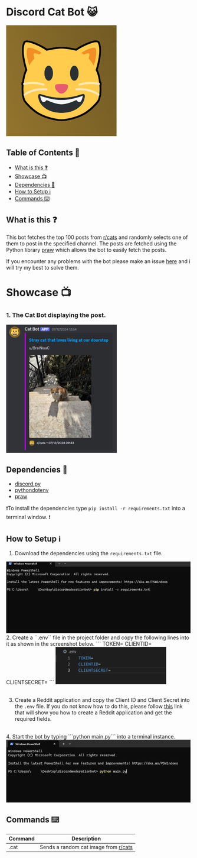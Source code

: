 # Discord Cat Bot 😺

<img src="imgs/icon.png" width=300>

## Table of Contents 📝
- [What is this ❓](#what-is-this-question)
- [Showcase 📺](#showcase-tv)
- [Dependencies 📃](#dependencies-page_with_curl)
- [How to Setup ℹ️](#how-to-setup-information_source)
- [Commands ⌨️](#commands-keyboard)

##  What is this :question:

This bot fetches the top 100 posts from [r/cats](https://www.reddit.com/r/cats/) and randomly selects one of them to post in the specified channel. The posts are fetched using the Python library [praw](https://pypi.org/project/praw/) which allows the bot to easily fetch the posts.

If you encounter any problems with the bot please make an issue [here](https://github.com/JugieNoob/Discord-Cat-Bot/issues) and i will try my best to solve them.

# Showcase :tv:
### 1. The Cat Bot displaying the post.
<img src="imgs/catbotshowcase.png" width=300>


## Dependencies :page_with_curl:
- [discord.py](https://discordpy.readthedocs.io/en/stable/)
- [pythondotenv](https://pypi.org/project/python-dotenv/)
- [praw](https://pypi.org/project/praw/)

❗To install the dependencies type ``pip install -r requirements.txt`` into a terminal window. ❗

## How to Setup :information_source:

1. Download the dependencies using the ```requirements.txt``` file.
<img src="imgs/library.png" width=500>
<br>
2. Create a ``.env`` file in the project folder and copy the following lines into it as shown in the screenshot below.
    ```
    TOKEN=
    CLIENTID=
    CLIENTSECRET=
    ```
    <img src="imgs/env.png" width=300>
    <br>
    <br>

3. Create a Reddit application and copy the Client ID and Client Secret into the ```.env``` file. If you do not know how to do this, please follow [this](https://support.heateor.com/get-reddit-client-id-and-secret/) link that will show you how to create a Reddit application and get the required fields.
<br>
4. Start the bot by typing ```python main.py``` into a terminal instance.
<img src="imgs/botstart.png" width=500>

## Commands :keyboard:

Command|Description
-|-
.cat | Sends a random cat image from [r/cats](https://www.reddit.com/r/cats/) 
